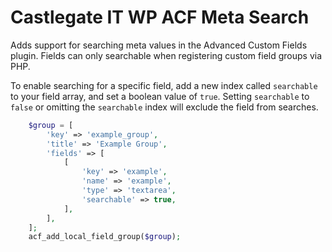 # Castlegate IT WP ACF Meta Search

Adds support for searching meta values in the Advanced Custom Fields plugin. Fields can only searchable when registering custom field groups via PHP.

To enable searching for a specific field, add a new index called `searchable` to your field array, and set a boolean value of `true`. Setting `searchable` to `false` or omitting the `searchable` index will exclude the field from searches.

~~~ php
    $group = [
        'key' => 'example_group',
        'title' => 'Example Group',
        'fields' => [
            [
                'key' => 'example',
                'name' => 'example',
                'type' => 'textarea',
                'searchable' => true,
            ],
        ],
    ];
    acf_add_local_field_group($group);
~~~



